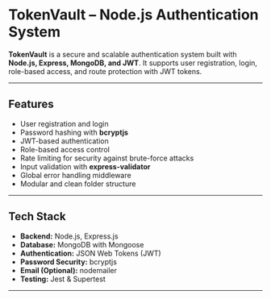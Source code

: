 # TokenVault – Node.js Authentication System

**TokenVault** is a secure and scalable authentication system built with **Node.js, Express, MongoDB, and JWT**. It supports user registration, login, role-based access, and route protection with JWT tokens.

---

## Features

- User registration and login
- Password hashing with **bcryptjs**
- JWT-based authentication
- Role-based access control
- Rate limiting for security against brute-force attacks
- Input validation with **express-validator**
- Global error handling middleware
- Modular and clean folder structure

---

## Tech Stack

- **Backend:** Node.js, Express.js  
- **Database:** MongoDB with Mongoose  
- **Authentication:** JSON Web Tokens (JWT)  
- **Password Security:** bcryptjs  
- **Email (Optional):** nodemailer  
- **Testing:** Jest & Supertest  

---


